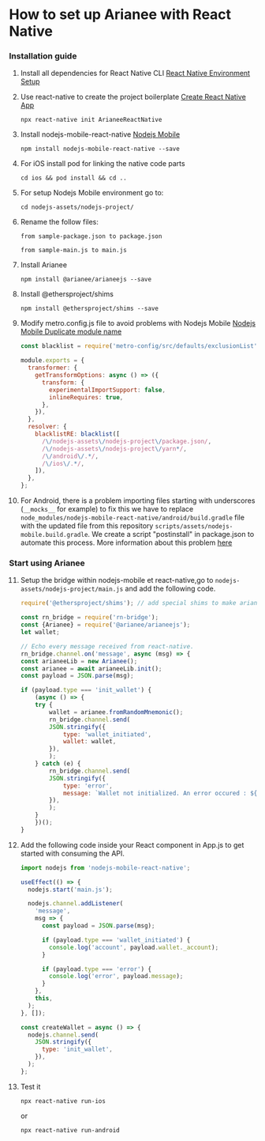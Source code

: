 # How to set up Arianee with React Native

### Installation guide

1. Install all dependencies for React Native CLI [React Native Environment Setup](https://reactnative.dev/docs/environment-setup)

2. Use react-native to create the project boilerplate [Create React Native App](https://reactnative.dev/docs/environment-setup)

   `npx react-native init ArianeeReactNative`

3. Install nodejs-mobile-react-native [Nodejs Mobile](https://code.janeasystems.com/nodejs-mobile/getting-started-react-native)

   `npm install nodejs-mobile-react-native --save`

4. For iOS install pod for linking the native code parts

   `cd ios && pod install && cd ..`

5. For setup Nodejs Mobile environment go to:

   `cd nodejs-assets/nodejs-project/`

6. Rename the follow files:

   `from sample-package.json to package.json`

   `from sample-main.js to main.js`

7. Install Arianee

   `npm install @arianee/arianeejs --save`

8. Install @ethersproject/shims

   `npm install @ethersproject/shims --save`

9. Modify metro.config.js file to avoid problems with Nodejs Mobile [Nodejs Mobile Duplicate module name](https://code.janeasystems.com/nodejs-mobile/getting-started-react-native#duplicate-module-name)

   ```javascript
   const blacklist = require('metro-config/src/defaults/exclusionList');

   module.exports = {
     transformer: {
       getTransformOptions: async () => ({
         transform: {
           experimentalImportSupport: false,
           inlineRequires: true,
         },
       }),
     },
     resolver: {
       blacklistRE: blacklist([
         /\/nodejs-assets\/nodejs-project\/package.json/,
         /\/nodejs-assets\/nodejs-project\/yarn*/,
         /\/android\/.*/,
         /\/ios\/.*/,
       ]),
     },
   };
   ```

10. For Android, there is a problem importing files starting with underscores (`__mocks__` for example) to fix this we have to replace `node_modules/nodejs-mobile-react-native/android/build.gradle` file with the updated file from this repository `scripts/assets/nodejs-mobile.build.gradle`. We create a script "postinstall" in package.json to automate this process. More information about this problem [here](https://github.com/JaneaSystems/nodejs-mobile/issues/60#issuecomment-378088756)

### Start using Arianee

11. Setup the bridge within nodejs-mobile et react-native,go to `nodejs-assets/nodejs-project/main.js` and add the following code.

    ```javascript
    require('@ethersproject/shims'); // add special shims to make arianeejs works

    const rn_bridge = require('rn-bridge');
    const {Arianee} = require('@arianee/arianeejs');
    let wallet;

    // Echo every message received from react-native.
    rn_bridge.channel.on('message', async (msg) => {
    const arianeeLib = new Arianee();
    const arianee = await arianeeLib.init();
    const payload = JSON.parse(msg);

    if (payload.type === 'init_wallet') {
        (async () => {
        try {
            wallet = arianee.fromRandomMnemonic();
            rn_bridge.channel.send(
            JSON.stringify({
                type: 'wallet_initiated',
                wallet: wallet,
            }),
            );
        } catch (e) {
            rn_bridge.channel.send(
            JSON.stringify({
                type: 'error',
                message: `Wallet not initialized. An error occured : ${e.message}`,
            }),
            );
        }
        })();
    }
    ```

12. Add the following code inside your React component in App.js to get started with consuming the API.

    ```javascript
    import nodejs from 'nodejs-mobile-react-native';

    useEffect(() => {
      nodejs.start('main.js');

      nodejs.channel.addListener(
        'message',
        msg => {
          const payload = JSON.parse(msg);

          if (payload.type === 'wallet_initiated') {
            console.log('account', payload.wallet._account);
          }

          if (payload.type === 'error') {
            console.log('error', payload.message);
          }
        },
        this,
      );
    }, []);

    const createWallet = async () => {
      nodejs.channel.send(
        JSON.stringify({
          type: 'init_wallet',
        }),
      );
    };
    ```

13. Test it

    `npx react-native run-ios`

    or

    `npx react-native run-android`
